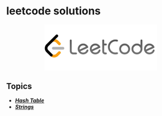 # leetcode solutions

<center><img align="center" src="https://github.com/m7moudGadallah/leetCode_Solutions/blob/main/leetcode.png?raw=true" width = 300px/></center>

## Topics
- ***[Hash Table](https://github.com/m7moudGadallah/leetCode_Solutions/tree/main/Hash_Table)***
- ***[Strings](./Strings/)***